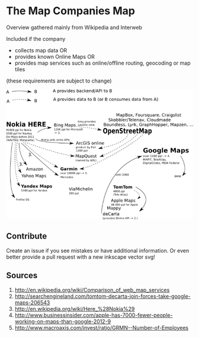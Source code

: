 # The Map Companies Map

Overview gathered mainly from Wikipedia and Interweb

Included if the company

 * collects map data OR
 * provides known Online Maps OR
 * provides map services such as online/offline routing, geocoding or map tiles

(these requirements are subject to change)

[![Overview](./overview.png)](./overview.svg)

## Contribute

Create an issue if you see mistakes or have additional information.
Or even better provide a pull request with a new inkscape vector svg!

## Sources

 1. http://en.wikipedia.org/wiki/Comparison_of_web_map_services
 2. http://searchengineland.com/tomtom-decarta-join-forces-take-google-maps-206543
 3. http://en.wikipedia.org/wiki/Here_%28Nokia%29
 4. http://www.businessinsider.com/apple-has-7000-fewer-people-working-on-maps-than-google-2012-9
 5. http://www.macroaxis.com/invest/ratio/GRMN--Number-of-Employees